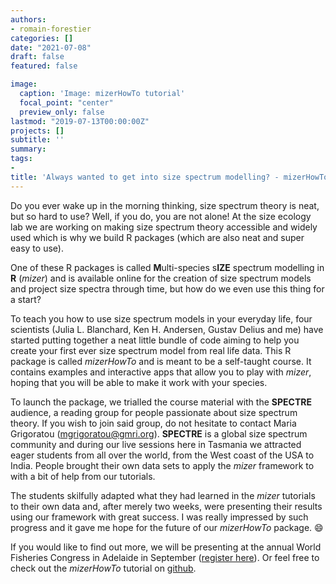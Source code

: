 ```yaml
---
authors:
- romain-forestier
categories: []
date: "2021-07-08"
draft: false
featured: false

image:
  caption: 'Image: mizerHowTo tutorial'
  focal_point: "center"
  preview_only: false
lastmod: "2019-07-13T00:00:00Z"
projects: []
subtitle: ''
summary: 
tags:
- 
title: 'Always wanted to get into size spectrum modelling? - mizerHowTo is the tool for you'
---
```


Do you ever wake up in the morning thinking, size spectrum theory is neat, but so hard to use? Well, if you do, you are not alone! At the size ecology lab we are working on making size spectrum theory accessible and widely used which is why we build R packages (which are also neat and super easy to use).

One of these R packages is called **M**ulti-species s**IZE** spectrum modelling in **R** (*mizer*) and is available online for the creation of size spectrum models and project size spectra through time, but how do we even use this thing for a start?

To teach you how to use size spectrum models in your everyday life, four scientists (Julia L. Blanchard, Ken H. Andersen, Gustav Delius and me) have started putting together a neat little bundle of code aiming to help you create your first ever size spectrum model from real life data. This R package is called *mizerHowTo* and is meant to be a self-taught course. It contains examples and interactive apps that allow you to play with *mizer*, hoping that you will be able to make it work with your species.

To launch the package, we trialled the course material with the **SPECTRE** audience, a reading group for people passionate about size spectrum theory. If you wish to join said group, do not hesitate to contact Maria Grigoratou ([mgrigoratou@gmri.org](mgrigoratou@gmri.org)). **SPECTRE** is a global size spectrum community and during our live sessions here in Tasmania we attracted eager students from all over the world, from the West coast of the USA to India. People brought their own data sets to apply the *mizer* framework to with a bit of help from our tutorials.

The students skilfully adapted what they had learned in the *mizer* tutorials to their own data and, after merely two weeks, were presenting their results using our framework with great success. I was really impressed by such progress and it gave me hope for the future of our *mizerHowTo* package. :smile:

If you would like to find out more, we will be presenting at the annual World Fisheries Congress in Adelaide in September ([register here](https://wfc2021.com.au)). Or feel free to check out the *mizerHowTo* tutorial on [github](https://github.com/sizespectrum/mizerHowTo.git).

